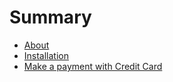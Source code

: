 # Summary

* [About](README.md)
* [Installation](chapter1.md)
* [Make a payment with Credit Card](make_a_payment_with_credit_card,_cc.md)

